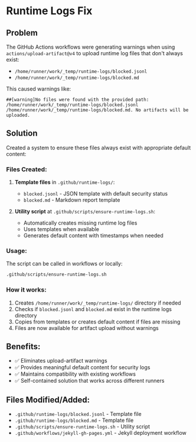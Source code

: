 # Runtime Logs Fix

## Problem
The GitHub Actions workflows were generating warnings when using `actions/upload-artifact@v4` to upload runtime log files that don't always exist:
- `/home/runner/work/_temp/runtime-logs/blocked.jsonl`
- `/home/runner/work/_temp/runtime-logs/blocked.md`

This caused warnings like:
```
##[warning]No files were found with the provided path: /home/runner/work/_temp/runtime-logs/blocked.jsonl
/home/runner/work/_temp/runtime-logs/blocked.md. No artifacts will be uploaded.
```

## Solution
Created a system to ensure these files always exist with appropriate default content:

### Files Created:
1. **Template files** in `.github/runtime-logs/`:
   - `blocked.jsonl` - JSON template with default security status
   - `blocked.md` - Markdown report template

2. **Utility script** at `.github/scripts/ensure-runtime-logs.sh`:
   - Automatically creates missing runtime log files
   - Uses templates when available
   - Generates default content with timestamps when needed

### Usage:
The script can be called in workflows or locally:
```bash
.github/scripts/ensure-runtime-logs.sh
```

### How it works:
1. Creates `/home/runner/work/_temp/runtime-logs/` directory if needed
2. Checks if `blocked.jsonl` and `blocked.md` exist in the runtime logs directory
3. Copies from templates or creates default content if files are missing
4. Files are now available for artifact upload without warnings

## Benefits:
- ✅ Eliminates upload-artifact warnings
- ✅ Provides meaningful default content for security logs
- ✅ Maintains compatibility with existing workflows
- ✅ Self-contained solution that works across different runners

## Files Modified/Added:
- `.github/runtime-logs/blocked.jsonl` - Template file
- `.github/runtime-logs/blocked.md` - Template file  
- `.github/scripts/ensure-runtime-logs.sh` - Utility script
- `.github/workflows/jekyll-gh-pages.yml` - Jekyll deployment workflow
